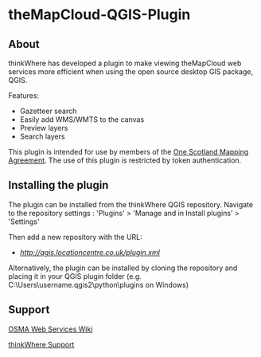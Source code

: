 # theMapCloud-QGIS-Plugin

## About 

thinkWhere has developed a plugin to make viewing theMapCloud web services more efficient when using the open source desktop GIS package, QGIS.

Features:
- Gazetteer search
- Easily add WMS/WMTS to the canvas
- Preview layers
- Search layers

This plugin is intended for use by members of the [One Scotland Mapping Agreement](https://www.ordnancesurvey.co.uk/business-and-government/public-sector/mapping-agreements/one-scotland-mapping-agreement.html). The use of this plugin is restricted by token authentication. 

## Installing the plugin

The plugin can be installed from the thinkWhere QGIS repository. Navigate to the repository settings :  'Plugins' > 'Manage and in Install plugins' > 'Settings'  

Then add a new repository with the URL:

- *http://qgis.locationcentre.co.uk/plugin.xml*

Alternatively, the plugin can be installed by cloning the repository and placing it in your QGIS plugin folder (e.g. C:\Users\username\.qgis2\python\plugins on Windows)

## Support

[OSMA Web Services Wiki](http://wms.locationcentre.co.uk/wiki/index.php/OSMA_Web_Services)

[thinkWhere Support](http://support.thinkwhere.com/)



